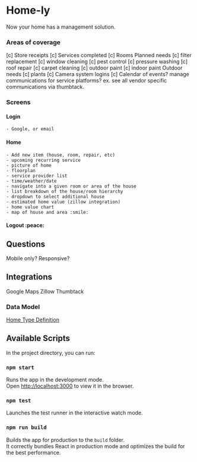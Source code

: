 # Home-ly
Now your home has a management solution.

### Areas of coverage
[c] Store receipts
[c] Services completed
[c] Rooms
Planned needs
  [c] filter replacement
  [c] window cleaning
  [c] pest control
  [c] pressure washing
  [c] roof repair
  [c] carpet cleaning
  [c] outdoor paint
  [c] indoor paint
Outdoor needs
  [c] plants
  [c] Camera system logins
  [c] Calendar of events?
  manage communications for service platforms?
    ex. see all vendor specific communications via thumbtack.

### Screens
  #### Login
    - Google, or email
  #### Home
    - Add new item (house, room, repair, etc)
    - upcoming recurring service
    - picture of home
    - floorplan
    - service provider list
    - time/weather/date
    - navigate into a given room or area of the house
    - list breakdown of the house/room hierarchy
    - dropdown to select additional house
    - estimated home value (zillow integration)
    - home value chart
    - map of house and area :smile:
  #### Logout :peace:
  
## Questions
  Mobile only?
  Responsive?

## Integrations
  Google Maps
  Zillow
  Thumbtack

### Data Model
[Home Type Definition](./src/types/home.types.ts)

## Available Scripts

In the project directory, you can run:

### `npm start`

Runs the app in the development mode.\
Open [http://localhost:3000](http://localhost:3000) to view it in the browser.

### `npm test`

Launches the test runner in the interactive watch mode.

### `npm run build`

Builds the app for production to the `build` folder.\
It correctly bundles React in production mode and optimizes the build for the best performance.
